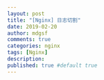 ```yaml
---
layout: post
title: "[Nginx] 日志切割"
date: 2019-02-20
author: mdgsf
comments: true
categories: nginx
tags: [Nginx]
description:
published: true #default true
---
```



